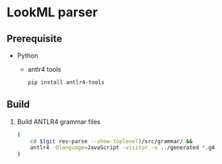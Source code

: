 # LookML parser

## Prerequisite
- Python
    - antlr4 tools

        ```bash
        pip install antlr4-tools
        ```

## Build

1. Build ANTLR4 grammar files

    ```bash
    (
        cd $(git rev-parse --show-toplevel)/src/grammar/ &&
        antlr4 -Dlanguage=JavaScript -visitor -o ../generated *.g4
    )
    ```
